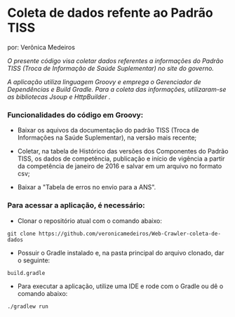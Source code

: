 # Coleta de dados refente ao Padrão TISS

por: Verônica Medeiros


_O presente código visa coletar dados referentes a informações do Padrão TISS (Troca de Informação de Saúde Suplementar) no site do governo._

_A aplicação utiliza linguagem Groovy e emprega o Gerenciador de Dependências e Build Gradle._
_Para a coleta das informações, utilizaram-se as bibliotecas Jsoup e HttpBuilder ._


### Funcionalidades do código em Groovy:

 - Baixar os aquivos da documentação do padrão TISS (Troca de Informações na Saúde Suplementar), na versão mais recente;
   
 - Coletar, na tabela de Histórico das versões dos Componentes do Padrão TISS, os dados de competência, publicação e início de vigência a partir da competência de janeiro de 2016 e salvar em um arquivo no formato csv;
   
 - Baixar a "Tabela de erros no envio para a ANS".
    

### Para acessar a aplicação, é necessário:

 - Clonar o repositório atual com o comando abaixo:
 ```
 git clone https://github.com/veronicamedeiros/Web-Crawler-coleta-de-dados
 ```
 - Possuir o Gradle instalado e, na pasta principal do arquivo clonado, dar o seguinte:
 ```
 build.gradle
 ```
 - Para executar a aplicação, utilize uma IDE e rode com o Gradle ou dê o comando abaixo:
 ```
 ./gradlew run
 ```
